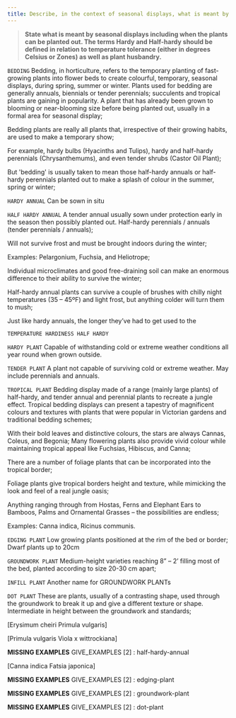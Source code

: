 ```yaml
---
title: Describe, in the context of seasonal displays, what is meant by the terms: bedding, hardy, half-hardy, tropical, edging, groundwork (infill) and dot plant; give TWO plant examples of EACH.
---
```



> **State what is meant by seasonal displays
including when the plants can be planted out.
The terms Hardy and Half-hardy should be
defined in relation to temperature tolerance
(either in degrees Celsius or Zones) as well
as plant husbandry.** 


`BEDDING`
Bedding, in horticulture, refers to the temporary planting of fast-growing plants into flower beds to create colourful, temporary, seasonal displays, during spring, summer or winter. Plants used for bedding are generally annuals, biennials or tender perennials; succulents and tropical plants are gaining in popularity.
A plant that has already been grown to blooming or near-blooming size before being planted out, usually in a formal area for seasonal display;

Bedding plants are really all plants that, irrespective of their growing habits, are used to make a temporary show;

For example, hardy bulbs (Hyacinths and Tulips), hardy and half-hardy perennials (Chrysanthemums), and even tender shrubs (Castor Oil Plant);

But 'bedding' is usually taken to mean those half-hardy annuals or half-hardy perennials planted out to make a splash of colour in the summer, spring or winter;

`HARDY ANNUAL`
Can be sown in situ


`HALF HARDY ANNUAL`
A tender annual usually sown under protection early in the season then possibly planted out.
Half-hardy perennials / annuals (tender perennials / annuals);

Will not survive frost and must be brought indoors during the winter;

Examples: Pelargonium, Fuchsia, and Heliotrope;

Individual microclimates and good free-draining soil can make an enormous difference to their ability to survive the winter;

Half-hardy annual plants can survive a couple of brushes with chilly night temperatures (35 – 45ºF) and light frost, but anything colder will turn them to mush;

Just like hardy annuals, the longer they’ve had to get used to the 

`TEMPERATURE HARDINESS HALF HARDY`

`HARDY PLANT`
Capable of withstanding cold or extreme weather conditions all year round when grown outside.


`TENDER PLANT`
A plant not capable of surviving cold or extreme weather. May include perennials and annuals.


`TROPICAL PLANT`
Bedding display made of a range (mainly large plants) of half-hardy, and tender annual and perennial plants to recreate a jungle effect.
Tropical bedding displays can present a tapestry of magnificent colours and textures with plants that were popular in Victorian gardens and traditional bedding schemes;

With their bold leaves and distinctive colours, the stars are always Cannas, Coleus, and Begonia;
Many flowering plants also provide vivid colour while maintaining tropical appeal like Fuchsias, Hibiscus, and Canna;

There are a number of foliage plants that can be incorporated into the tropical border;

Foliage plants give tropical borders height and texture, while mimicking the look and feel of a real jungle oasis;

Anything ranging through from Hostas, Ferns and Elephant Ears to Bamboos, Palms and Ornamental Grasses – the possibilities are endless;

Examples: Canna indica, Ricinus communis.

`EDGING PLANT`
Low growing plants positioned at the rim of the bed or border;
Dwarf plants up to 20cm

`GROUNDWORK PLANT`
Medium-height varieties reaching 8” – 2’ filling most of the bed, planted according to size 20-30 cm apart;


`INFILL PLANT`
Another name for GROUNDWORK PLANTs


`DOT PLANT`
These are plants, usually of a contrasting shape, used through the groundwork to break it up and give a different texture or shape.  Intermediate in height between the groundwork and standards;


[Erysimum cheiri
Primula vulgaris]

[Primula vulgaris
Viola x wittrockiana]

**MISSING EXAMPLES**
GIVE_EXAMPLES [2] :  half-hardy-annual

[Canna indica
Fatsia japonica]

**MISSING EXAMPLES**
GIVE_EXAMPLES [2] :  edging-plant

**MISSING EXAMPLES**
GIVE_EXAMPLES [2] :  groundwork-plant

**MISSING EXAMPLES**
GIVE_EXAMPLES [2] :  dot-plant
